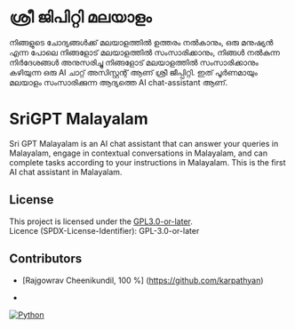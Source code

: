 # ശ്രീ ജിപിറ്റി മലയാളം

നിങ്ങളുടെ ചോദ്യങ്ങൾക്ക് മലയാളത്തിൽ ഉത്തരം നൽകാനും, ഒരു മനുഷ്യൻ എന്ന പോലെ നിങ്ങളോട് മലയാളത്തിൽ സംസാരിക്കാനും,
നിങ്ങൾ നൽകുന്ന നിർദേശങ്ങൾ അനുസരിച്ചു നിങ്ങളോട് മലയാളത്തിൽ സംസാരിക്കാനും കഴിയുന്ന ഒരു AI ചാറ്റ് അസിസ്റ്റന്റ് ആണ് ശ്രീ ജീപ്പിറ്റി.
ഇത് പൂർണമായും മലയാളം സംസാരിക്കുന്ന ആദ്യത്തെ AI chat-assistant ആണ്.

# SriGPT Malayalam

 Sri GPT Malayalam is an AI chat assistant that can answer your queries in Malayalam, engage in contextual 
 conversations in Malayalam, and can complete tasks according to your instructions in Malayalam. This is the
 first AI chat assistant in Malayalam. 


 ## License
 
This project is licensed under the [GPL3.0-or-later](LICENSE).       
Licence (SPDX-License-Identifier): GPL-3.0-or-later

 ## Contributors
 - [Rajgowrav Cheenikundil, 100 %] (https://github.com/karpathyan)

 - 
 [![Python](https://img.shields.io/badge/python-black?style=for-the-badge&logo=python)](https://github.com/karpathyan)

